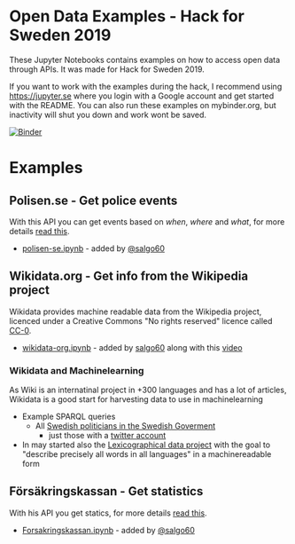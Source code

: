 # Open Data Examples - Hack for Sweden 2019

These Jupyter Notebooks contains examples on how to access open data through APIs. It was made for Hack for Sweden 2019.

If you want to work with the examples during the hack, I recommend using https://jupyter.se where you login with a Google account and get started with the README. You can also run these examples on mybinder.org, but inactivity will shut you down and work wont be saved.

[![Binder](https://mybinder.org/badge_logo.svg)](https://mybinder.org/v2/gh/hack-for-sweden/open-data-examples/master?urlpath=%2Flab)

# Examples

## Polisen.se - Get police events
With this API you can get events based on _when_, _where_ and _what_, for more details [read this](https://polisen.se/om-polisen/om-webbplatsen/oppna-data/api-over-polisens-handelser/).

- [polisen-se.ipynb](polisen-se.ipynb) - added by [@salgo60](https://github.com/salgo60)

## Wikidata.org - Get info from the Wikipedia project
Wikidata provides machine readable data from the Wikipedia project, licenced under a Creative Commons "No rights reserved" licence called [CC-0](https://creativecommons.org/share-your-work/public-domain/cc0/).

- [wikidata-org.ipynb](wikidata-org.ipynb) - added by [salgo60](https://github.com/salgo60) along with this [video](https://youtu.be/HrfQioXjGZE)

### Wikidata and Machinelearning
As Wiki is an internatinal project in +300 languages and has a lot of articles, Wikidata is a good start for harvesting data to use in machinelearning
* Example SPARQL queries
    * All [Swedish politicians in the Swedish Goverment](http://tinyurl.com/y4jo4lva)
        * just those with a [twitter account](http://tinyurl.com/y4qb32q9)
* In may started also the [Lexicographical data project](https://www.wikidata.org/wiki/Wikidata:Lexicographical_data/en) with the goal to "describe precisely all words in all languages" in a machinereadable form

## Försäkringskassan - Get statistics
With his API you get statics, for more details [read this](https://oppnadata.se/datamangd/#esc_entry=4778&esc_context=547).
- [Forsakringskassan.ipynb](Forsakringskassan.ipynb) - added by [@salgo60](https://github.com/salgo60)
